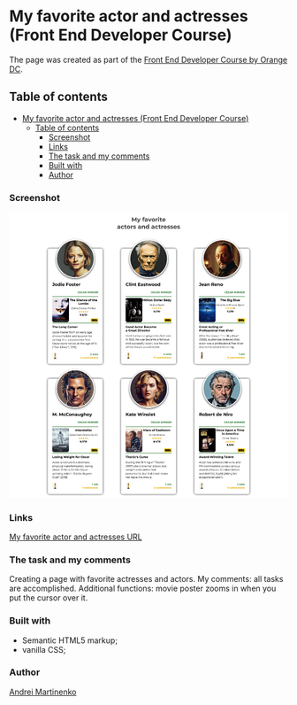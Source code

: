 # My favorite actor and actresses (Front End Developer Course)

The page was created as part of the [Front End Developer Course by Orange DC](https://digitalcenter.orange.md/).

## Table of contents
- [My favorite actor and actresses (Front End Developer Course)](#my-favorite-actor-and-actresses-front-end-developer-course)
  - [Table of contents](#table-of-contents)
    - [Screenshot](#screenshot)
    - [Links](#links)
    - [The task and my comments](#the-task-and-my-comments)
    - [Built with](#built-with)
    - [Author](#author)

### Screenshot

![](./image/Screenshot.png)

### Links

[My favorite actor and actresses URL](https://axinitm.github.io/ODC-Actors/)

### The task and my comments

Creating a page with favorite actresses and actors.
My comments: all tasks are accomplished.
Additional functions: movie poster zooms in when you put the cursor over it.

### Built with

- Semantic HTML5 markup;
- vanilla CSS;

### Author

[Andrei Martinenko](https://github.com/AxinitM)
